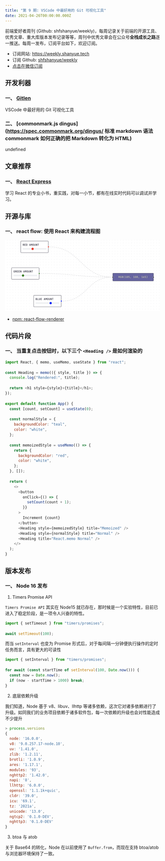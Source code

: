 ```yaml
---
title: "第 9 期: VSCode 中最好用的 Git 可视化工具"
date: 2021-04-26T00:00:00.000Z
---
```


前端爱好者周刊 (Github: shfshanyue/weekly)，每周记录关于前端的开源工具、优秀文章、重大库版本发布记录等等，周刊中优秀文章会在公众号**全栈成长之路**逐一推送。每周一发布，订阅平台如下，欢迎订阅。

- 订阅网站: <https://weekly.shanyue.tech>
- 订阅 Github: [shfshanyue/weekly](https://github.com/shfshanyue/weekly)
- [点击在微信订阅](https://mp.weixin.qq.com/mp/appmsgalbum?__biz=MzA3MzU0MjIzMA==&action=getalbum&album_id=1761820812803620868&scene=21#wechat_redirect)

## 开发利器

### **一、 [Gitlen](https://marketplace.visualstudio.com/items?itemName=eamodio.gitlens)**

VSCode 中最好用的 Git 可视化工具

### **二、 [commonmark.js dingus](https://spec.commonmark.org/dingus/ 标准 markdown 语法 commonmark 如何正确的把 Markdown 转化为 HTML)**

undefined

## 文章推荐

### **一、 [React Express](https://www.react.express/)**

学习 React 的专业小书，重实践，对每一小节，都有在线实时代码可以调试并学习。

## 开源与库

### **一、 react flow: 使用 React 来构建流程图**

![](./assets/react-flow.png)

- [npm: react-flow-renderer](https://npm.devtool.tech/react-flow-renderer)

## 代码片段

### **一、 当重复点击按钮时，以下三个 `<Heading />` 是如何渲染的**

```js
import React, { memo, useMemo, useState } from "react";

const Heading = memo(({ style, title }) => {
  console.log("Rendered:", title);

  return <h1 style={style}>{title}</h1>;
});

export default function App() {
  const [count, setCount] = useState(0);

  const normalStyle = {
    backgroundColor: "teal",
    color: "white",
  };

  const memoizedStyle = useMemo(() => {
    return {
      backgroundColor: "red",
      color: "white",
    };
  }, []);

  return (
    <>
      <button
        onClick={() => {
          setCount(count + 1);
        }}
      >
        Increment {count}
      </button>
      <Heading style={memoizedStyle} title="Memoized" />
      <Heading style={normalStyle} title="Normal" />
      <Heading title="React.memo Normal" />
    </>
  );
}
```

## 版本发布

### **一、 Node 16 发布**

1. Timers Promise API

`Timers Promise API` 其实在 Node15 就已存在，那时候是一个实验特性，目前已进入了稳定阶段，是一项令人兴奋的特性。

```js
import { setTimeout } from "timers/promises";

await setTimeout(100);
```

而当 `setInterval` 也变为 Promise 形式后，对于每间隔一分钟便执行操作的定时任务而言，具有更大的可读性

```js
import { setInterval } from "timers/promises";

for await (const startTime of setInterval(100, Date.now())) {
  const now = Date.now();
  if (now - startTime > 1000) break;
}
```

2. 底层依赖升级

我们知道，Node 基于 v8、libuv、llhttp 等诸多依赖，这次它对诸多依赖进行了升级。如同我们的业务项目依赖于诸多软件包，每一次依赖的升级也会对性能造成不少提升

```js
> process.versions
{
  node: '16.0.0',
  v8: '9.0.257.17-node.10',
  uv: '1.41.0',
  zlib: '1.2.11',
  brotli: '1.0.9',
  ares: '1.17.1',
  modules: '93',
  nghttp2: '1.42.0',
  napi: '8',
  llhttp: '6.0.0',
  openssl: '1.1.1k+quic',
  cldr: '39.0',
  icu: '69.1',
  tz: '2021a',
  unicode: '13.0',
  ngtcp2: '0.1.0-DEV',
  nghttp3: '0.1.0-DEV'
}
```

3. btoa 与 atob

关于 Base64 的转化，Node 在以前使用了 `Buffer.from`，而现在支持 btoa/atob 与浏览器环境保持了一致。
